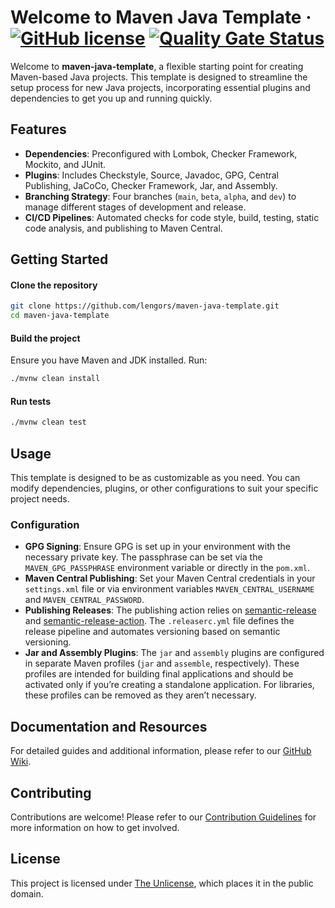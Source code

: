# Welcome to Maven Java Template &middot; [![GitHub license](https://img.shields.io/github/license/lengors/maven-java-template?color=blue)](https://github.com/facebook/react/blob/main/LICENSE) [![Quality Gate Status](https://sonarcloud.io/api/project_badges/measure?project=lengors_maven-java-template&metric=alert_status)](https://sonarcloud.io/summary/new_code?id=lengors_maven-java-template)

Welcome to **maven-java-template**, a flexible starting point for creating Maven-based Java projects. This template is designed to streamline the setup process for new Java projects, incorporating essential plugins and dependencies to get you up and running quickly.

## Features

- **Dependencies**: Preconfigured with Lombok, Checker Framework, Mockito, and JUnit.
- **Plugins**: Includes Checkstyle, Source, Javadoc, GPG, Central Publishing, JaCoCo, Checker Framework, Jar, and Assembly.
- **Branching Strategy**: Four branches (`main`, `beta`, `alpha`, and `dev`) to manage different stages of development and release.
- **CI/CD Pipelines**: Automated checks for code style, build, testing, static code analysis, and publishing to Maven Central.

## Getting Started

#### Clone the repository

```bash
git clone https://github.com/lengors/maven-java-template.git
cd maven-java-template
```

#### Build the project

Ensure you have Maven and JDK installed. Run:

```bash
./mvnw clean install
```

#### Run tests

```bash
./mvnw clean test
```

## Usage

This template is designed to be as customizable as you need. You can modify dependencies, plugins, or other configurations to suit your specific project needs.

### Configuration

- **GPG Signing**: Ensure GPG is set up in your environment with the necessary private key. The passphrase can be set via the `MAVEN_GPG_PASSPHRASE` environment variable or directly in the `pom.xml`.
- **Maven Central Publishing**: Set your Maven Central credentials in your `settings.xml` file or via environment variables `MAVEN_CENTRAL_USERNAME` and `MAVEN_CENTRAL_PASSWORD`.
- **Publishing Releases**: The publishing action relies on [semantic-release](https://semantic-release.gitbook.io/semantic-release/) and [semantic-release-action](https://github.com/cycjimmy/semantic-release-action). The `.releaserc.yml` file defines the release pipeline and automates versioning based on semantic versioning.
- **Jar and Assembly Plugins**: The `jar` and `assembly` plugins are configured in separate Maven profiles (`jar` and `assemble`, respectively). These profiles are intended for building final applications and should be activated only if you’re creating a standalone application. For libraries, these profiles can be removed as they aren’t necessary.

## Documentation and Resources

For detailed guides and additional information, please refer to our [GitHub Wiki](https://github.com/lengors/maven-java-template/wiki).

## Contributing

Contributions are welcome! Please refer to our [Contribution Guidelines](./CONTRIBUTING.md) for more information on how to get involved.

## License

This project is licensed under [The Unlicense](./LICENSE), which places it in the public domain.
